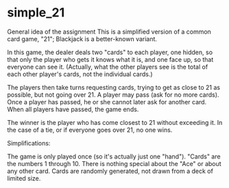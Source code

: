 # simple_21
General idea of the assignment
This is a simplified version of a common card game, "21"; Blackjack is a better-known variant.

In this game, the dealer deals two "cards" to each player, one hidden, so that only the player who gets it knows what it is, and one face up, so that everyone can see it. (Actually, what the other players see is the total of each other player's cards, not the individual cards.)

The players then take turns requesting cards, trying to get as close to 21 as possible, but not going over 21. A player may pass (ask for no more cards). Once a player has passed, he or she cannot later ask for another card. When all players have passed, the game ends.

The winner is the player who has come closest to 21 without exceeding it. In the case of a tie, or if everyone goes over 21, no one wins.

Simplifications:

The game is only played once (so it's actually just one "hand").
"Cards" are the numbers 1 through 10.
There is nothing special about the "Ace" or about any other card.
Cards are randomly generated, not drawn from a deck of limited size.
